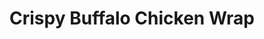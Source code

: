 ---
title: "Crispy Buffalo Chicken Wrap"
price: "$12.00"
category: "Classic-Wraps"
img: ""
desc: "Filled with buffalo chicken, lettuce, tomato, cheese, and ranch dressing"
---